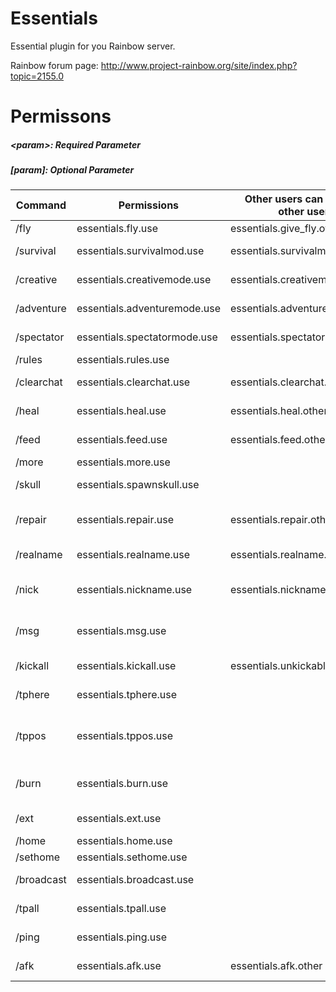 # Essentials
Essential plugin for you Rainbow server.

Rainbow forum page: http://www.project-rainbow.org/site/index.php?topic=2155.0

# Permissons

##### \<param\>: Required Parameter  
##### \[param\]: Optional Parameter

Command    | Permissions                  | Other users can use it on other users | Usage                               | Alias
-----------|------------------------------|---------------------------------------|-------------------------------------|--------------
/fly       | essentials.fly.use           | essentials.give_fly.others            | /fly \[player\]                     |
/survival  | essentials.survivalmod.use   | essentials.survivalmode.other         | /survival \[player\]                |
/creative  | essentials.creativemode.use  | essentials.creativemode.other         | /creative \[player\]                |
/adventure | essentials.adventuremode.use | essentials.adventuremode.other        | /adventure \[player\]               |
/spectator | essentials.spectatormode.use | essentials.spectatormode.other        | /spectator \[player\]               |
/rules     | essentials.rules.use         |                                       | /rules                              |
/clearchat | essentials.clearchat.use     | essentials.clearchat.other            | /clearchat \[player\]               |
/heal      | essentials.heal.use          | essentials.heal.other                 | /heal \[player\]                    |
/feed      | essentials.feed.use          | essentials.feed.other                 | /feed \[player\]                    | eat
/more      | essentials.more.use          |                                       | /more                               |
/skull     | essentials.spawnskull.use    |                                       | /skull \<owner\>                    |
/repair    | essentials.repair.use        | essentials.repair.other               | /repair \[all\|hand\] \[player\]    | fix
/realname  | essentials.realname.use      | essentials.realname.other             | /realname \[player\]                |
/nick      | essentials.nickname.use      | essentials.nickname.other             | /nick \[player\] \<nick\|off\>      | nickname
/msg       | essentials.msg.use           |                                       | /msg \<player\> \<message\>         | t, m, tell, whisper
/kickall   | essentials.kickall.use       | essentials.unkickable                 | /kickall \<reason\>                 |
/tphere    | essentials.tphere.use        |                                       | /tphere \<player\>                  |
/tppos     | essentials.tppos.use         |                                       | /tppos \[player\] \<x\> \<y\> \<z\> |
/burn      | essentials.burn.use          |                                       | /burn \<player\> \<seconds\>        |
/ext       | essentials.ext.use           |                                       | /ext \<player\>                     | extinguish
/home      | essentials.home.use          |                                       | /home                               |
/sethome   | essentials.sethome.use       |                                       | /sethome                            | createhome
/broadcast | essentials.broadcast.use     |                                       | /broadcast \<message\>              | bcast
/tpall     | essentials.tpall.use         |                                       | /tpall \[player\]                   |
/ping      | essentials.ping.use          |                                       | /ping \[message\]                   | pong, echo
/afk       | essentials.afk.use           | essentials.afk.other                  | /afk \[player\]                     | away